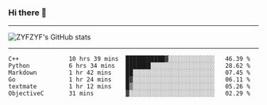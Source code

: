 ### Hi there 👋

-------

<!--

- 🔭 I’m currently working on ...
- 🌱 I’m currently learning Rust
- 👯 I’m looking to collaborate on ...
- 🤔 I’m looking for help with ...
- 💬 Ask me about ...
- 📫 How to reach me: ...
- 😄 Pronouns: ...
- ⚡ Fun fact: ...

-------
-->

![ZYFZYF's GitHub stats](https://github-readme-stats.vercel.app/api?username=ZYFZYF)


-------

<!--START_SECTION:waka-->

```text
C++              10 hrs 39 mins  ███████████▓░░░░░░░░░░░░░   46.39 %
Python           6 hrs 34 mins   ███████░░░░░░░░░░░░░░░░░░   28.62 %
Markdown         1 hr 42 mins    ██░░░░░░░░░░░░░░░░░░░░░░░   07.45 %
Go               1 hr 24 mins    █▓░░░░░░░░░░░░░░░░░░░░░░░   06.11 %
textmate         1 hr 12 mins    █▒░░░░░░░░░░░░░░░░░░░░░░░   05.26 %
ObjectiveC       31 mins         ▓░░░░░░░░░░░░░░░░░░░░░░░░   02.29 %
```

<!--END_SECTION:waka-->


